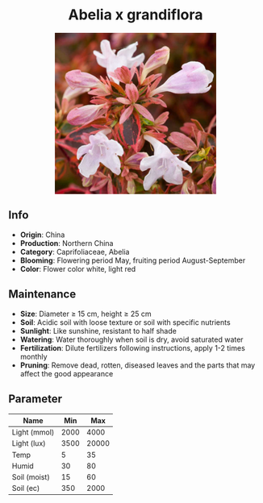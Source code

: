 <h1 align='center'>Abelia x grandiflora</h1>
<p align="center">
    <img 
        align='center'
        width='320'
        src="../images/abelia x grandiflora.png" 
        alt='Abelia x grandiflora' />
</p>

## Info

 - **Origin**: China
 - **Production**: Northern China
 - **Category**: Caprifoliaceae, Abelia
 - **Blooming**: Flowering period May, fruiting period August-September
 - **Color**: Flower color white, light red

## Maintenance

 - **Size**: Diameter ≥ 15 cm, height ≥ 25 cm
 - **Soil**: Acidic soil with loose texture or soil with specific nutrients
 - **Sunlight**: Like sunshine, resistant to half shade
 - **Watering**: Water thoroughly when soil is dry, avoid saturated water
 - **Fertilization**: Dilute fertilizers following instructions, apply 1-2 times monthly
 - **Pruning**: Remove dead, rotten, diseased leaves and the parts that may affect the good appearance

## Parameter

| Name         | Min  | Max   |
|--------------|------|-------|
| Light (mmol) | 2000 | 4000  |
| Light (lux)  | 3500 | 20000 |
| Temp         | 5    | 35    |
| Humid        | 30   | 80    |
| Soil (moist) | 15   | 60    |
| Soil (ec)    | 350  | 2000  |